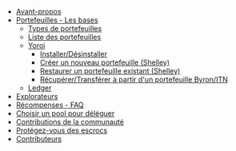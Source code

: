 - [Avant-propos](fr/index.md)
- [Portefeuilles - Les bases](fr/wallets.md)
  - [Types de portefeuilles](fr/Wallets/types.md)
  - [Liste des portefeuilles](fr/Wallets/list.md)
  - [Yoroi](fr/Wallets/Yoroi/yoroi.md)
    - [Installer/Désinstaller](fr/Wallets/Yoroi/yoroi.md#install)
    - [Créer un nouveau portefeuille (Shelley)](fr/Wallets/Yoroi/create.md)
    - [Restaurer un portefeuille existant (Shelley)](fr/Wallets/Yoroi/restore.md)
    - [Récupérer/Transférer à partir d'un portefeuille Byron/ITN](fr/Wallets/Yoroi/transfer.md)
  - [Ledger](fr/ledger.md)
- [Explorateurs](fr/explorers.md)
- [Récompenses - FAQ](fr/rewards.md)
- [Choisir un pool pour déléguer](fr/select-pool-to-delegate.md)
- [Contributions de la communauté](fr/community-contrib.md) 
- [Protégez-vous des escrocs](fr/no-to-scam.md)
- [Contributeurs](fr/Contributors.md)

<!--details>
<summary>To - Do </summary>
> - [Not Started yet](index.md)
  - [Wallets](wallets.md)
    - [Daedalus](Wallets/daedalus.md)
      - [Versions and Platforms](Wallets/Daedalus/versions.md)
      - [How to Install/Upgrade](Wallets/Daedalus/install.md)
      - [Create a new Wallet](Wallets/Daedalus/create.md)
      - [Restore an existing Wallet](Wallets/Daedalus/restore.md)
      - [Delegating to a pool](Wallets/Daedalus/delegate.md)
      - [Upgrading Daedalus wallet](Wallets/Daedalus/upgrade.md)
      - [Queries/Known Issues](Wallets/Daedalus/issues.md)
        - [Access Denied during install](Wallets/Daedalus/issues.md)
        - [An error occurred while sending funds](Wallets/Daedalus/issues.md)
        - [Cardano Node Crashed upon launch](Wallets/Daedalus/issues.md)
        - [CPU Utilisation too high](Wallets/Daedalus/issues.md)
    - [Yoroi](Wallets/yoroi.md)
      - [Integration with Ledger](Wallets/Yoroi/ledger.md)
      - [Queries/Known Issues](Wallets/Yoroi/FAQ.md)
        - [Ledger connection stuck on "waiting for Commands.."](Wallets/Yoroi/FAQ.md#issues)
        - [Balance is incorrect in Yoroi interface](Wallets/Yoroi/FAQ.md#resync)
        - [Emergency Workarounds](Wallets/Yoroi/FAQ.md#workarounds)
  - [Appendix](index.md)
</details-->
